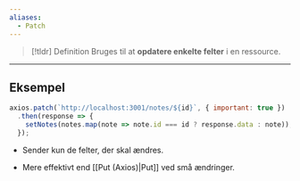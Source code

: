 ```yaml
---
aliases:
  - Patch
---
```

> [!tldr] Definition
> Bruges til at **opdatere enkelte felter** i en ressource.

---

## Eksempel

```js
axios.patch(`http://localhost:3001/notes/${id}`, { important: true })
  .then(response => {
    setNotes(notes.map(note => note.id === id ? response.data : note));
  });
```

- Sender kun de felter, der skal ændres.
    
- Mere effektivt end [[Put (Axios)|Put]] ved små ændringer.
